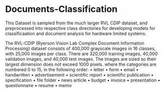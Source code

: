# Documents-Classification
This Dataset is sampled from the much larger RVL CDIP dataset, and preprocessed into respective class directories for developing models for classificaation and document analysis for hardware limited systems.

The RVL-CDIP (Ryerson Vision Lab Complex Document Information Processing) dataset consists of 400,000 grayscale images in 16 classes, with 25,000 images per class. There are 320,000 training images, 40,000 validation images, and 40,000 test images. The images are sized so their largest dimension does not exceed 1000 pixels.
where the categories are numbered 0 to 15, in the following order:
  	• letter
	•   form
	•   email
	•   handwritten
	•   advertisement
	•   scientific report
	•   scientific publication
	•   specification
	•   file folder
	•   news article
	•   budget
	•   invoice
	•   presentation
	•   questionnaire
	•   resume
	•   memo
